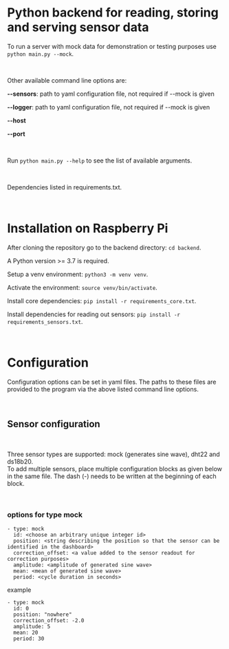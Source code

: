 # Python backend for reading, storing and serving sensor data

To run a server with mock data for demonstration or testing purposes use `python main.py --mock`.

<br>

Other available command line options are:

**--sensors**: path to yaml configuration file, not required if --mock is given

**--logger**: path to yaml configuration file, not required if --mock is given

**--host**

**--port**

<br>

Run `python main.py --help` to see the list of available arguments.

<br>

Dependencies listed in requirements.txt.

<br>

# Installation on Raspberry Pi

After cloning the repository go to the backend directory: `cd backend`.

A Python version >= 3.7 is required.

Setup a venv environment: `python3 -m venv venv`.

Activate the environment: `source venv/bin/activate`.

Install core dependencies: `pip install -r requirements_core.txt`.

Install dependencies for reading out sensors: `pip install -r requirements_sensors.txt`.

<br>

# Configuration

Configuration options can be set in yaml files. The paths to these files are provided to the program via the above listed command line options.

<br>

## Sensor configuration

<br>

Three sensor types are supported: mock (generates sine wave), dht22 and ds18b20.  
To add multiple sensors, place multiple configuration blocks as given below in the same file. The dash (-) needs to be written at the beginning of each block.

<br>

### options for type mock
```
- type: mock
  id: <choose an arbitrary unique integer id>
  position: <string describing the position so that the sensor can be identified in the dashboard>
  correction_offset: <a value added to the sensor readout for correction purposes>
  amplitude: <amplitude of generated sine wave>
  mean: <mean of generated sine wave>
  period: <cycle duration in seconds>
```

example
```
- type: mock
  id: 0
  position: "nowhere"
  correction_offset: -2.0
  amplitude: 5
  mean: 20
  period: 30
```